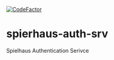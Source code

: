 [![CodeFactor](https://www.codefactor.io/repository/github/josesalgado1024/spierhaus-auth-srv/badge)](https://www.codefactor.io/repository/github/josesalgado1024/spierhaus-auth-srv)

# spierhaus-auth-srv
Spielhaus Authentication Serivce


